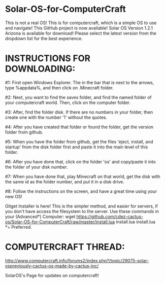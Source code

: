 # Solar-OS-for-ComputerCraft
This is not a real OS! This is for computercraft, which is a simple OS to use and navigate!
This GitHub project is now available! 
Solar OS Version 1.2.1 Arizona is available for download!
Please select the latest version from the dropdown list for the best experience.
# INSTRUCTIONS FOR DOWNLOADING:
#1: First open Windows Explorer. The in the bar that is next to the arrows, type %appdata%, and then click on .Minecraft folder.

#2: Next, you want to find the saves folder, and find the named folder of your computercraft world. Then, click on the computer folder.

#3: After, find the folder disk. If there are no numbers in your folder, then create one with the number '1' without the quotes.

#4: After you have created that folder or found the folder, get the version folder from github.

#5: When you have the folder from github, get the files 'eject, install, and startup' from the disk folder first and paste it into the main level of this folder.

#6: After you have done that, click on the folder 'os' and copy/paste it into the folder of your disk number.

#7: When you have done that, play Minecraft on that world, get the disk with the same id as the folder number, and put it in a disk drive.

#8: Follow the instructions on the screen, and have a great time using your new OS!

Gitget Installer is here! This is the simpler method, and easier for servers, if you don't have access the filesystem to the server.
Use these commands in your (Advanced*) Computer:
wget https://github.com/cdez-cactus-os/Solar-OS-for-ComputerCraft/raw/master/install.lua install.lua
install.lua
*= Preferred.


# COMPUTERCRAFT THREAD:
http://www.computercraft.info/forums2/index.php?/topic/29075-solar-ospreviously-cactus-os-made-by-cactus-inc/

SolarOS's Page for updates on computercraft!
